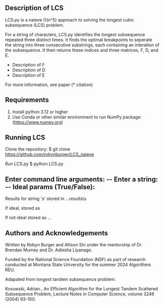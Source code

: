 ## Description of LCS

LCS.py is a naieve O(n^5) approach to solving the longest cubic subsequence 
(LCS) problem. 

For a string of characters, LCS.py identifies the longest subsequence repeated 
three distinct times. It finds the optimal breakpoints to seperate the string 
into three consecutive substrings, each containing an interation of the 
subsequence. It then returns these indices and three matrices, F, D, and E. 

* Description of F
* Description of D
* Description of E

For more information, see paper (* citation)

## Requirements

1. Install python 3.12 or higher
2. Use Conda or other similar environment to run NumPy package:
(https://www.numpy.org)

## Running LCS

Clone the repository:
$ git clone https://github.com/robynburger/LCS_naieve

Run LCS.py
$ python LCS.py

Enter command line arguments:
-- Enter a string:
-- Ideal params (True/False):
--

Results for string 's' stored in ...results\s

If ideal, stored as 

If not ideal stored as ...
## Authors and Acknowledgements 

Written by Robyn Burger and Allison Shi under the mentorship of 
Dr. Brendan Mumey and Dr. Adiesha Liyanage. 

Funded by the National Science Foundation (NSF) as part of research conducted 
at Montana State University for the summer 2024 Algorithms REU. 

Adapated from longest tandem subsequence problem:   

Kosowski, Adrian., An Efficient Algorithm for the Longest Tandem
Scattered Subsequence Problem,  Lecture Notes in Computer Science, volume 3246 
(2004) 93-100.

